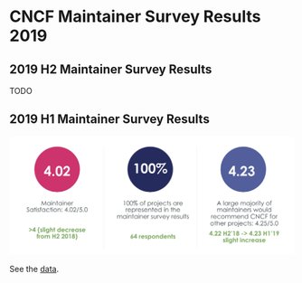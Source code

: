 # CNCF Maintainer Survey Results 2019

## 2019 H2 Maintainer Survey Results

TODO

## 2019 H1 Maintainer Survey Results

![CNCF Maintainer Survey 2019 H1 Results Summary](2019h1.png)

See the [data](maintainer-survey-results-2019-h1.csv).
